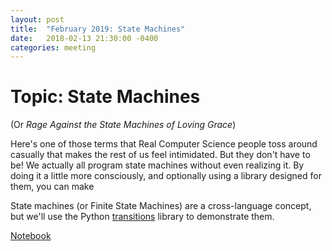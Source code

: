 ```yaml
---
layout: post
title:  "February 2019: State Machines"
date:   2018-02-13 21:30:00 -0400
categories: meeting
---
```


# Topic: State Machines 

(Or _Rage Against the State Machines of Loving Grace_)

Here's one of those terms that Real Computer Science people toss around casually 
that makes the rest of us feel intimidated.  But they don't have to be!  We actually 
all program state machines without even realizing it.  By doing it a little more 
consciously, and optionally using a library designed for them, you can make 

State machines (or Finite State Machines) are a cross-language concept, but we'll 
use the Python [transitions](https://github.com/pytransitions/transitions) library 
to demonstrate them.

[Notebook](/meeting_notes/state_machines.ipynb)
